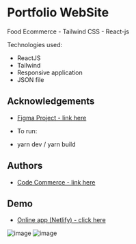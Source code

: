 # Portfolio WebSite

Food Ecommerce - Tailwind CSS - React-js

Technologies used:

- ReactJS
- Tailwind
- Responsive application
- JSON file

## Acknowledgements

- [ Figma Project - link here ](https://www.youtube.com/watch?v=AAXYX4LH6Bc&t=298s)

- To run:

- yarn dev / yarn build

## Authors

- [ Code Commerce - link here ](https://www.youtube.com/watch?v=GDd2c70gsxE&t=81s)

## Demo

- [Online app (Netlify) - click here](https://calm-figolla-6050aa.netlify.app/)

![image](https://user-images.githubusercontent.com/63982700/209481829-eb227d58-15b6-406d-beda-410e6b1c3d4f.png)
![image](https://user-images.githubusercontent.com/63982700/209481833-5d550801-b965-462c-87a0-b5164b6e34a7.png)
